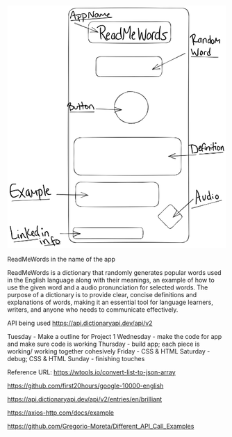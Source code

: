 <!-- ("images/wireframe.png")  -->
<!-- <img src="/Users/jazsadevillan/First-Project.1/VillansKey/images/wireframe.png" max-height="100px"> -->
<img src="images/WireFrame2.png">

ReadMeWords in the name of the app

ReadMeWords is a dictionary that randomly generates popular words used in the English language along with their meanings, an example of how to use the given word and a audio pronunciation for selected words. The purpose of a dictionary is to provide clear, concise definitions and explanations of words, making it an essential tool for language learners, writers, and anyone who needs to communicate effectively.

API being used https://api.dictionaryapi.dev/api/v2


Tuesday - Make a outline for Project 1 
Wednesday - make the code for app and make sure code is working
Thursday - build app; each piece is working/ working together cohesively
Friday - CSS & HTML 
Saturday - debug; CSS & HTML
Sunday - finishing touches 


Reference URL:
  https://wtools.io/convert-list-to-json-array

  https://github.com/first20hours/google-10000-english

  https://api.dictionaryapi.dev/api/v2/entries/en/brilliant

  https://axios-http.com/docs/example

  https://github.com/Gregorio-Moreta/Different_API_Call_Examples
